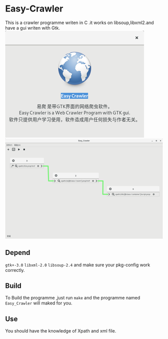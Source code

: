Easy-Crawler
============
This is a crawler programme writen in C .it works on libsoup,libxml2.and have a gui writen with Gtk.
![](https://github.com/macos2/Easy-Crawler/blob/master/about.png)
![](https://github.com/macos2/Easy-Crawler/blob/master/screen%20shoot.png)

Depend
------
`gtk+-3.0` `libxml-2.0` `libsoup-2.4`
and make sure your pkg-config work correctly.

Build
-----
To Build the programme ,just run `make` and the programme named `Easy_Crawler` will maked for you.

Use
-----
You should have the knowledge of Xpath and xml file.

